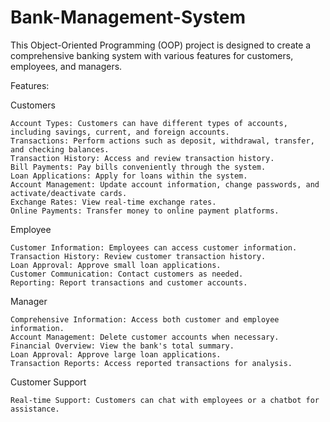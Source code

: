 # Bank-Management-System
This Object-Oriented Programming (OOP) project is designed to create a comprehensive banking system with various features for customers, employees, and managers.

Features:


Customers

    Account Types: Customers can have different types of accounts, including savings, current, and foreign accounts.
    Transactions: Perform actions such as deposit, withdrawal, transfer, and checking balances.
    Transaction History: Access and review transaction history.
    Bill Payments: Pay bills conveniently through the system.
    Loan Applications: Apply for loans within the system.
    Account Management: Update account information, change passwords, and activate/deactivate cards.
    Exchange Rates: View real-time exchange rates.
    Online Payments: Transfer money to online payment platforms.

Employee

    Customer Information: Employees can access customer information.
    Transaction History: Review customer transaction history.
    Loan Approval: Approve small loan applications.
    Customer Communication: Contact customers as needed.
    Reporting: Report transactions and customer accounts.

Manager

    Comprehensive Information: Access both customer and employee information.
    Account Management: Delete customer accounts when necessary.
    Financial Overview: View the bank's total summary.
    Loan Approval: Approve large loan applications.
    Transaction Reports: Access reported transactions for analysis.

Customer Support

    Real-time Support: Customers can chat with employees or a chatbot for assistance.
